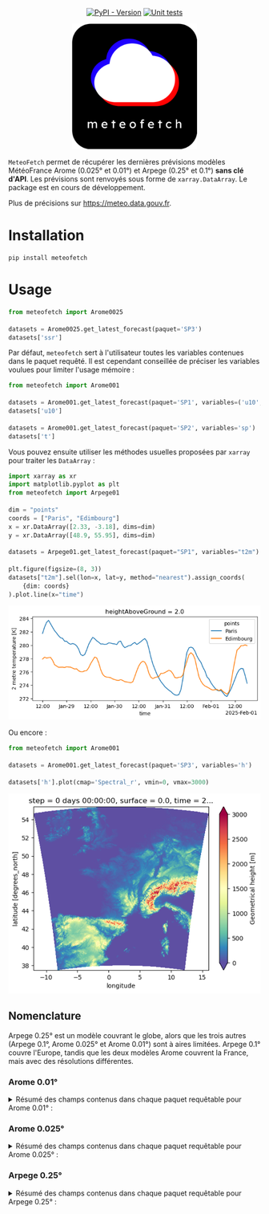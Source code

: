 <div align="center">
  
[![PyPI - Version](https://img.shields.io/pypi/v/meteofetch)](https://pypi.org/project/meteofetch/)
[![Unit tests](https://github.com/CyrilJl/meteofetch/actions/workflows/pytest.yml/badge.svg)](https://github.com/CyrilJl/meteofetch/actions/workflows/pytest.yml)

  <a href="https://github.com/CyrilJl/meteofetch">
    <img src="https://github.com/CyrilJl/MeteoFetch/blob/main/_static/logo.svg" alt="Logo" width="250"/>
  </a>

</div>

``MeteoFetch`` permet de récupérer les dernières prévisions modèles MétéoFrance Arome (0.025° et 0.01°) et Arpege (0.25° et 0.1°) **sans clé d'API**.
Les prévisions sont renvoyés sous forme de ``xarray.DataArray``. Le package est en cours de développement.

Plus de précisions sur <https://meteo.data.gouv.fr>.

# Installation

```console
pip install meteofetch
```

# Usage

```python
from meteofetch import Arome0025

datasets = Arome0025.get_latest_forecast(paquet='SP3')
datasets['ssr']
```

Par défaut, ``meteofetch`` sert à l'utilisateur toutes les variables contenues dans le paquet requêté.
Il est cependant conseillée de préciser les variables voulues pour limiter l'usage mémoire :

```python
from meteofetch import Arome001

datasets = Arome001.get_latest_forecast(paquet='SP1', variables=('u10', 'v10'))
datasets['u10']

datasets = Arome001.get_latest_forecast(paquet='SP2', variables='sp')
datasets['t']
```

Vous pouvez ensuite utiliser les méthodes usuelles proposées par ``xarray`` pour traiter les ``DataArray`` :

```python
import xarray as xr
import matplotlib.pyplot as plt
from meteofetch import Arpege01

dim = "points"
coords = ["Paris", "Edimbourg"]
x = xr.DataArray([2.33, -3.18], dims=dim)
y = xr.DataArray([48.9, 55.95], dims=dim)

datasets = Arpege01.get_latest_forecast(paquet="SP1", variables="t2m")

plt.figure(figsize=(8, 3))
datasets["t2m"].sel(lon=x, lat=y, method="nearest").assign_coords(
    {dim: coords}
).plot.line(x="time")
```

![output_code_1](https://github.com/CyrilJl/MeteoFetch/blob/main/_static/time_series.png)

Ou encore :

```python
from meteofetch import Arome001

datasets = Arome001.get_latest_forecast(paquet='SP3', variables='h')

datasets['h'].plot(cmap='Spectral_r', vmin=0, vmax=3000)
```

![output_code_2](https://github.com/CyrilJl/MeteoFetch/blob/main/_static/plot_map.png)

## Nomenclature

Arpege 0.25° est un modèle couvrant le globe, alors que les trois autres (Arpege 0.1°, Arome 0.025° et Arome 0.01°) sont à aires limitées. Arpege 0.1° couvre l'Europe, tandis que les deux modèles Arome couvrent la France, mais avec des résolutions différentes.

### Arome 0.01°

<details>
<summary>Résumé des champs contenus dans chaque paquet requêtable pour Arome 0.01° :</summary>


| Paquet | Champ | Description | Dimensions | Shape d'un run complet|
|--------|-------|-------------|------------|-------|
| SP1    | u10   | 10 metre U wind component | (time, lat, lon) | (52, 1791, 2801) |
|        | v10   | 10 metre V wind component | (time, lat, lon) | (52, 1791, 2801) |
|        | t2m   | 2 metre temperature | (time, lat, lon) | (52, 1791, 2801) |
|        | r2    | 2 metre relative humidity | (time, lat, lon) | (52, 1791, 2801) |
|        | efg10 | 10 metre eastward wind gust since previous post-processing | (time, lat, lon) | (51, 1791, 2801) |
|        | nfg10 | 10 metre northward wind gust since previous post-processing | (time, lat, lon) | (51, 1791, 2801) |
| SP2    | sp    | Surface pressure | (time, lat, lon) | (52, 1791, 2801) |
|        | CAPE_INS | Convective Available Potential Energy instantaneous | (time, lat, lon) | (52, 1791, 2801) |
|        | lcc   | Low cloud cover | (time, lat, lon) | (51, 1791, 2801) |
|        | mcc   | Medium cloud cover | (time, lat, lon) | (51, 1791, 2801) |
|        | hcc   | High cloud cover | (time, lat, lon) | (51, 1791, 2801) |
|        | tgrp  | Graupel (snow pellets) precipitation | (time, lat, lon) | (51, 1791, 2801) |
|        | tirf  | Time integral of rain flux | (time, lat, lon) | (51, 1791, 2801) |
|        | tsnowp | Total snow precipitation | (time, lat, lon) | (51, 1791, 2801) |
| SP3    | h     | Geometrical height | (lat, lon) | (1791, 2801) |
| HP1    | ws    | Wind speed | (time, heightAboveGround, lat, lon) | (52, 2, 1791, 2801) |
|        | u     | U component of wind | (time, heightAboveGround, lat, lon) | (52, 2, 1791, 2801) |
|        | v     | V component of wind | (time, heightAboveGround, lat, lon) | (52, 2, 1791, 2801) |
|        | r     | Relative humidity | (time, heightAboveGround, lat, lon) | (52, 4, 1791, 2801) |
|        | u10   | 10 metre U wind component | (time, lat, lon) | (52, 1791, 2801) |
|        | v10   | 10 metre V wind component | (time, lat, lon) | (52, 1791, 2801) |
|        | si10  | 10 metre wind speed | (time, lat, lon) | (52, 1791, 2801) |
|        | wdir10 | 10 metre wind direction | (time, lat, lon) | (52, 1791, 2801) |
|        | wdir  | Wind direction | (time, heightAboveGround, lat, lon) | (52, 3, 1791, 2801) |
|        | u100  | 100 metre U wind component | (time, lat, lon) | (52, 1791, 2801) |
|        | v100  | 100 metre V wind component | (time, lat, lon) | (52, 1791, 2801) |
|        | si100 | 100 metre wind speed | (time, lat, lon) | (52, 1791, 2801) |

</details>

### Arome 0.025°

<details>
<summary>Résumé des champs contenus dans chaque paquet requêtable pour Arome 0.025° :</summary>

| Paquet | Champ       | Description                                                                 | Dimensions                                      | Shape d'un run complet              |
|--------|-------------|-----------------------------------------------------------------------------|------------------------------------------------|---------------------|
| SP1    | fg10        | Maximum 10 metre wind gust since previous post-processing                   | (time, lat, lon)              | (51, 717, 1121)     |
|        | efg10       | 10 metre eastward wind gust since previous post-processing                  | (time, lat, lon)              | (51, 717, 1121)     |
|        | nfg10       | 10 metre northward wind gust since previous post-processing                 | (time, lat, lon)              | (51, 717, 1121)     |
|        | u10         | 10 metre U wind component                                                   | (time, lat, lon)              | (52, 717, 1121)     |
|        | v10         | 10 metre V wind component                                                   | (time, lat, lon)              | (52, 717, 1121)     |
|        | si10        | 10 metre wind speed                                                         | (time, lat, lon)              | (52, 717, 1121)     |
|        | wdir10      | 10 metre wind direction                                                     | (time, lat, lon)              | (52, 717, 1121)     |
|        | t2m         | 2 metre temperature                                                         | (time, lat, lon)              | (52, 717, 1121)     |
|        | r2          | 2 metre relative humidity                                                   | (time, lat, lon)              | (52, 717, 1121)     |
|        | prmsl       | Pressure reduced to MSL                                                     | (time, lat, lon)              | (52, 717, 1121)     |
|        | ssrd        | Surface short-wave (solar) radiation downwards                              | (time, lat, lon)              | (51, 717, 1121)     |
|        | tp          | Total Precipitation                                                         | (time, lat, lon)              | (51, 717, 1121)     |
|        | tgrp        | Graupel (snow pellets) precipitation                                        | (time, lat, lon)              | (51, 717, 1121)     |
|        | tsnowp      | Total snow precipitation                                                    | (time, lat, lon)              | (51, 717, 1121)     |
| SP2    | d2m         | 2 metre dewpoint temperature                                                | (time, lat, lon)              | (52, 717, 1121)     |
|        | sh2         | 2 metre specific humidity                                                   | (time, lat, lon)              | (52, 717, 1121)     |
|        | mx2t        | Maximum temperature at 2 metres since previous post-processing              | (time, lat, lon)              | (51, 717, 1121)     |
|        | mn2t        | Minimum temperature at 2 metres since previous post-processing              | (time, lat, lon)              | (51, 717, 1121)     |
|        | t           | Temperature                                                                 | (time, lat, lon)              | (52, 717, 1121)     |
|        | sp          | Surface pressure                                                            | (time, lat, lon)              | (52, 717, 1121)     |
|        | blh         | Boundary layer height                                                       | (time, lat, lon)              | (52, 717, 1121)     |
|        | h           | Geometrical height                                                          | (lat, lon)                      | (717, 1121)         |
|        | lcc         | Low cloud cover                                                             | (time, lat, lon)              | (51, 717, 1121)     |
|        | mcc         | Medium cloud cover                                                          | (time, lat, lon)              | (51, 717, 1121)     |
|        | hcc         | High cloud cover                                                            | (time, lat, lon)              | (51, 717, 1121)     |
|        | tirf        | Time integral of rain flux                                                  | (time, lat, lon)              | (51, 717, 1121)     |
|        | CAPE_INS    | Convective Available Potential Energy instantaneous                         | (time, lat, lon)              | (52, 717, 1121)     |
| SP3    | sshf        | Time-integrated surface sensible heat net flux                              | (time, lat, lon)              | (51, 717, 1121)     |
|        | slhf        | Time-integrated surface latent heat net flux                                | (time, lat, lon)              | (51, 717, 1121)     |
|        | strd        | Surface long-wave (thermal) radiation downwards                             | (time, lat, lon)              | (51, 717, 1121)     |
|        | ssr         | Surface net short-wave (solar) radiation                                    | (time, lat, lon)              | (51, 717, 1121)     |
|        | str         | Surface net long-wave (thermal) radiation                                   | (time, lat, lon)              | (51, 717, 1121)     |
|        | ssrc        | Surface net short-wave (solar) radiation, clear sky                         | (time, lat, lon)              | (51, 717, 1121)     |
|        | strc        | Surface net long-wave (thermal) radiation, clear sky                        | (time, lat, lon)              | (51, 717, 1121)     |
|        | iews        | Instantaneous eastward turbulent surface stress                             | (time, lat, lon)              | (51, 717, 1121)     |
|        | inss        | Instantaneous northward turbulent surface stress                            | (time, lat, lon)              | (51, 717, 1121)     |
| IP1    | z           | Geopotential                                                                | (time, isobaricInhPa, lat, lon) | (52, 24, 717, 1121) |
|        | t           | Temperature                                                                 | (time, isobaricInhPa, lat, lon) | (52, 24, 717, 1121) |
|        | u           | U component of wind                                                         | (time, isobaricInhPa, lat, lon) | (52, 24, 717, 1121) |
|        | v           | V component of wind                                                         | (time, isobaricInhPa, lat, lon) | (52, 24, 717, 1121) |
|        | r           | Relative humidity                                                           | (time, isobaricInhPa, lat, lon) | (52, 24, 717, 1121) |
| IP2    | crwc        | Specific rain water content                                                 | (time, isobaricInhPa, lat, lon) | (52, 24, 717, 1121) |
|        | cswc        | Specific snow water content                                                 | (time, isobaricInhPa, lat, lon) | (52, 24, 717, 1121) |
|        | clwc        | Specific cloud liquid water content                                         | (time, isobaricInhPa, lat, lon) | (52, 24, 717, 1121) |
|        | ciwc        | Specific cloud ice water content                                            | (time, isobaricInhPa, lat, lon) | (52, 24, 717, 1121) |
|        | cc          | Fraction of cloud cover                                                     | (time, isobaricInhPa, lat, lon) | (52, 24, 717, 1121) |
| IP3    | ws          | Wind speed                                                                  | (time, isobaricInhPa, lat, lon) | (52, 24, 717, 1121) |
|        | pv          | Potential vorticity                                                         | (time, isobaricInhPa, lat, lon) | (52, 24, 717, 1121) |
|        | q           | Specific humidity                                                           | (time, isobaricInhPa, lat, lon) | (52, 24, 717, 1121) |
|        | w           | Vertical velocity                                                           | (time, isobaricInhPa, lat, lon) | (52, 24, 717, 1121) |
|        | dpt         | Dew point temperature                                                       | (time, isobaricInhPa, lat, lon) | (52, 24, 717, 1121) |
|        | wdir        | Wind direction                                                              | (time, isobaricInhPa, lat, lon) | (52, 24, 717, 1121) |
|        | wz          | Geometric vertical velocity                                                 | (time, isobaricInhPa, lat, lon) | (52, 24, 717, 1121) |
| IP4    | tke         | Turbulent kinetic energy                                                    | (time, isobaricInhPa, lat, lon) | (51, 24, 717, 1121) |
| IP5    | vo          | Vorticity (relative)                                                        | (time, isobaricInhPa, lat, lon) | (52, 5, 717, 1121)  |
|        | absv        | Absolute vorticity                                                          | (time, isobaricInhPa, lat, lon) | (52, 5, 717, 1121)  |
|        | papt        | Pseudo-adiabatic potential temperature                                      | (time, isobaricInhPa, lat, lon) | (52, 20, 717, 1121) |
|        | z           | Geopotential                                                                | (time, potentialVorticity, lat, lon) | (52, 2, 717, 1121)  |
|        | u           | U component of wind                                                         | (time, potentialVorticity, lat, lon) | (52, 2, 717, 1121)  |
|        | v           | V component of wind                                                         | (time, potentialVorticity, lat, lon) | (52, 2, 717, 1121)  |
| HP1    | ws          | Wind speed                                                                  | (time, heightAboveGround, lat, lon) | (52, 22, 717, 1121) |
|        | u           | U component of wind                                                         | (time, heightAboveGround, lat, lon) | (52, 22, 717, 1121) |
|        | v           | V component of wind                                                         | (time, heightAboveGround, lat, lon) | (52, 22, 717, 1121) |
|        | pres        | Pressure                                                                    | (time, heightAboveGround, lat, lon) | (52, 25, 717, 1121) |
|        | t           | Temperature                                                                 | (time, heightAboveGround, lat, lon) | (52, 25, 717, 1121) |
|        | r           | Relative humidity                                                           | (time, heightAboveGround, lat, lon) | (52, 25, 717, 1121) |
|        | u10         | 10 metre U wind component                                                   | (time, lat, lon)              | (52, 717, 1121)     |
|        | v10         | 10 metre V wind component                                                   | (time, lat, lon)              | (52, 717, 1121)     |
|        | si10        | 10 metre wind speed                                                         | (time, lat, lon)              | (52, 717, 1121)     |
|        | wdir10      | 10 metre wind direction                                                     | (time, lat, lon)              | (52, 717, 1121)     |
|        | wdir        | Wind direction                                                              | (time, heightAboveGround, lat, lon) | (52, 24, 717, 1121) |
|        | u200        | 200 metre U wind component                                                  | (time, lat, lon)              | (52, 717, 1121)     |
|        | v200        | 200 metre V wind component                                                  | (time, lat, lon)              | (52, 717, 1121)     |
|        | si200       | 200 metre wind speed                                                        | (time, lat, lon)              | (52, 717, 1121)     |
|        | u100        | 100 metre U wind component                                                  | (time, lat, lon)              | (52, 717, 1121)     |
|        | v100        | 100 metre V wind component                                                  | (time, lat, lon)              | (52, 717, 1121)     |
|        | si100       | 100 metre wind speed                                                        | (time, lat, lon)              | (52, 717, 1121)     |
| HP2    | crwc        | Specific rain water content                                                 | (time, heightAboveGround, lat, lon) | (52, 25, 717, 1121) |
|        | cswc        | Specific snow water content                                                 | (time, heightAboveGround, lat, lon) | (52, 25, 717, 1121) |
|        | z           | Geopotential                                                                | (time, heightAboveGround, lat, lon) | (52, 25, 717, 1121) |
|        | q           | Specific humidity                                                           | (time, heightAboveGround, lat, lon) | (52, 25, 717, 1121) |
|        | clwc        | Specific cloud liquid water content                                         | (time, heightAboveGround, lat, lon) | (52, 25, 717, 1121) |
|        | ciwc        | Specific cloud ice water content                                            | (time, heightAboveGround, lat, lon) | (52, 25, 717, 1121) |
|        | cc          | Fraction of cloud cover                                                     | (time, heightAboveGround, lat, lon) | (52, 25, 717, 1121) |
|        | dpt         | Dew point temperature                                                       | (time, heightAboveGround, lat, lon) | (52, 25, 717, 1121) |
|        | tke         | Turbulent kinetic energy                                                    | (time, heightAboveGround, lat, lon) | (51, 25, 717, 1121) |

</details>

### Arpege 0.25°

<details>
<summary>Résumé des champs contenus dans chaque paquet requêtable pour Arpege 0.25° :</summary>

| Paquet | Champ | Description | Dimensions | Shape |
|---------|--------|-------------|------------|---------|
| SP1 | fg10 | Maximum 10 metre wind gust since previous post-processing | (time, lat, lon) | (102, 721, 1440) |
|     | efg10 | 10 metre eastward wind gust since previous post-processing | (time, lat, lon) | (102, 721, 1440) |
|     | nfg10 | 10 metre northward wind gust since previous post-processing | (time, lat, lon) | (102, 721, 1440) |
|     | u10 | 10 metre U wind component | (time, lat, lon) | (103, 721, 1440) |
|     | v10 | 10 metre V wind component | (time, lat, lon) | (103, 721, 1440) |
|     | si10 | 10 metre wind speed | (time, lat, lon) | (103, 721, 1440) |
|     | wdir10 | 10 metre wind direction | (time, lat, lon) | (103, 721, 1440) |
|     | t2m | 2 metre temperature | (time, lat, lon) | (103, 721, 1440) |
|     | r2 | 2 metre relative humidity | (time, lat, lon) | (103, 721, 1440) |
|     | prmsl | Pressure reduced to MSL | (time, lat, lon) | (103, 721, 1440) |
|     | ssrd | Surface short-wave (solar) radiation downwards | (time, lat, lon) | (102, 721, 1440) |
|     | tp | Total Precipitation | (time, lat, lon) | (102, 721, 1440) |
|     | tsnowp | Total snow precipitation | (time, lat, lon) | (102, 721, 1440) |
| SP2 | d2m | 2 metre dewpoint temperature | (time, lat, lon) | (103, 721, 1440) |
|     | sh2 | 2 metre specific humidity | (time, lat, lon) | (103, 721, 1440) |
|     | mx2t | Maximum temperature at 2 metres since previous post-processing | (time, lat, lon) | (102, 721, 1440) |
|     | mn2t | Minimum temperature at 2 metres since previous post-processing | (time, lat, lon) | (102, 721, 1440) |
|     | t | Temperature | (time, lat, lon) | (103, 721, 1440) |
|     | sp | Surface pressure | (time, lat, lon) | (103, 721, 1440) |
|     | blh | Boundary layer height | (time, lat, lon) | (103, 721, 1440) |
|     | lcc | Low cloud cover | (time, lat, lon) | (103, 721, 1440) |
|     | mcc | Medium cloud cover | (time, lat, lon) | (103, 721, 1440) |
|     | hcc | High cloud cover | (time, lat, lon) | (103, 721, 1440) |
|     | sshf | Time-integrated surface sensible heat net flux | (time, lat, lon) | (102, 721, 1440) |
|     | slhf | Time-integrated surface latent heat net flux | (time, lat, lon) | (102, 721, 1440) |
|     | strd | Surface long-wave (thermal) radiation downwards | (time, lat, lon) | (102, 721, 1440) |
|     | ssr | Surface net short-wave (solar) radiation | (time, lat, lon) | (102, 721, 1440) |
|     | str | Surface net long-wave (thermal) radiation | (time, lat, lon) | (102, 721, 1440) |
|     | iews | Instantaneous eastward turbulent surface stress | (time, lat, lon) | (102, 721, 1440) |
|     | inss | Instantaneous northward turbulent surface stress | (time, lat, lon) | (102, 721, 1440) |
|     | h | Geometrical height | (lat, lon) | (721, 1440) |
|     | CAPE_INS | Convective Available Potential Energy instantaneous | (time, lat, lon) | (103, 721, 1440) |
| IP1 | z | Geopotential | (time, isobaricInhPa, lat, lon) | (103, 34, 721, 1440) |
|     | t | Temperature | (time, isobaricInhPa, lat, lon) | (103, 34, 721, 1440) |
|     | u | U component of wind | (time, isobaricInhPa, lat, lon) | (103, 34, 721, 1440) |
|     | v | V component of wind | (time, isobaricInhPa, lat, lon) | (103, 34, 721, 1440) |
|     | r | Relative humidity | (time, isobaricInhPa, lat, lon) | (103, 34, 721, 1440) |
| IP2 | ws | Wind speed | (time, isobaricInhPa, lat, lon) | (103, 34, 721, 1440) |
|     | q | Specific humidity | (time, isobaricInhPa, lat, lon) | (103, 34, 721, 1440) |
|     | w | Vertical velocity | (time, isobaricInhPa, lat, lon) | (103, 34, 721, 1440) |
|     | dpt | Dew point temperature | (time, isobaricInhPa, lat, lon) | (103, 34, 721, 1440) |
|     | wdir | Wind direction | (time, isobaricInhPa, lat, lon) | (103, 34, 721, 1440) |
| IP3 | clwc | Specific cloud liquid water content | (time, isobaricInhPa, lat, lon) | (103, 24, 721, 1440) |
|     | ciwc | Specific cloud ice water content | (time, isobaricInhPa, lat, lon) | (103, 24, 721, 1440) |
|     | cc | Fraction of cloud cover | (time, isobaricInhPa, lat, lon) | (103, 24, 721, 1440) |
|     | tke | Turbulent kinetic energy | (time, isobaricInhPa, lat, lon) | (103, 24, 721, 1440) |
| IP4 | pv | Potential vorticity | (time, isobaricInhPa, lat, lon) | (103, 26, 721, 1440) |
|     | vo | Vorticity (relative) | (time, isobaricInhPa, lat, lon) | (103, 26, 721, 1440) |
|     | absv | Absolute vorticity | (time, isobaricInhPa, lat, lon) | (103, 26, 721, 1440) |
|     | papt | Pseudo-adiabatic potential temperature | (time, isobaricInhPa, lat, lon) | (103, 20, 721, 1440) |
|     | z | Geopotential | (time, potentialVorticity, lat, lon) | (103, 3, 721, 1440) |
|     | u | U component of wind | (time, potentialVorticity, lat, lon) | (103, 3, 721, 1440) |
|     | v | V component of wind | (time, potentialVorticity, lat, lon) | (103, 3, 721, 1440) |
| HP1 | ws | Wind speed | (time, heightAboveGround, lat, lon) | (103, 22, 721, 1440) |
|     | u | U component of wind | (time, heightAboveGround, lat, lon) | (103, 22, 721, 1440) |
|     | v | V component of wind | (time, heightAboveGround, lat, lon) | (103, 22, 721, 1440) |
|     | pres | Pressure | (time, heightAboveGround, lat, lon) | (103, 24, 721, 1440) |
|     | t | Temperature | (time, heightAboveGround, lat, lon) | (103, 24, 721, 1440) |
|     | r | Relative humidity | (time, heightAboveGround, lat, lon) | (103, 24, 721, 1440) |
|     | wdir | Wind direction | (time, heightAboveGround, lat, lon) | (103, 24, 721, 1440) |
|     | u200 | 200 metre U wind component | (time, lat, lon) | (103, 721, 1440) |
|     | v200 | 200 metre V wind component | (time, lat, lon) | (103, 721, 1440) |
|     | si200 | 200 metre wind speed | (time, lat, lon) | (103, 721, 1440) |
|     | u100 | 100 metre U wind component | (time, lat, lon) | (103, 721, 1440) |
|     | v100 | 100 metre V wind component | (time, lat, lon) | (103, 721, 1440) |
|     | si100 | 100 metre wind speed | (time, lat, lon) | (103, 721, 1440) |
| HP2 | z | Geopotential | (time, heightAboveGround, lat, lon) | (103, 24, 721, 1440) |
|     | q | Specific humidity | (time, heightAboveGround, lat, lon) | (103, 24, 721, 1440) |
|     | clwc | Specific cloud liquid water content | (time, heightAboveGround, lat, lon) | (103, 24, 721, 1440) |
|     | ciwc | Specific cloud ice water content | (time, heightAboveGround, lat, lon) | (103, 24, 721, 1440) |
|     | cc | Fraction of cloud cover | (time, heightAboveGround, lat, lon) | (103, 24, 721, 1440) |
|     | dpt | Dew point temperature | (time, heightAboveGround, lat, lon) | (103, 24, 721, 1440) |
|     | tke | Turbulent kinetic energy | (time, heightAboveGround, lat, lon) | (103, 24, 721, 1440) |

</details>
